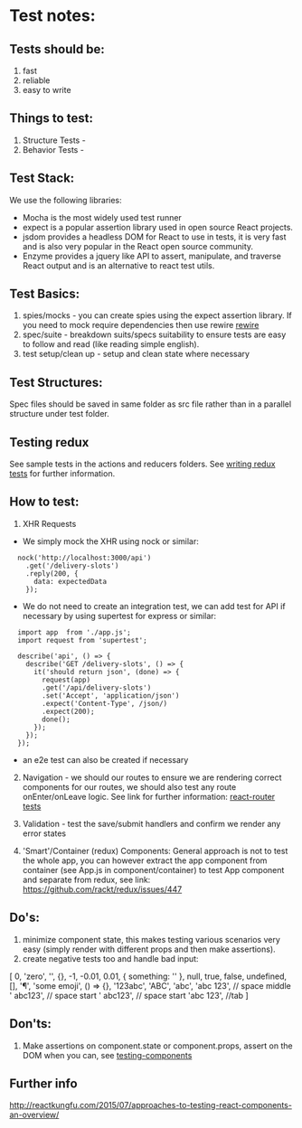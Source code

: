 # Test notes:

## Tests should be:
1. fast
2. reliable
3. easy to write

## Things to test:
1. Structure Tests -
2. Behavior Tests -

## Test Stack:
We use the following libraries:

* Mocha is the most widely used test runner
* expect is a popular assertion library used in open source React projects.
* jsdom provides a headless DOM for React to use in tests, it is very fast and is also very popular in the React open source community.
* Enzyme provides a jquery like API to assert, manipulate, and traverse React output and is an alternative to react test utils.

## Test Basics:
1. spies/mocks - you can create spies using the expect assertion library. If you need to mock require dependencies then use rewire [rewire](https://github.com/jhnns/rewire)
2. spec/suite - breakdown suits/specs suitability to ensure tests are easy to follow and read (like reading simple english).
3. test setup/clean up - setup and clean state where necessary

## Test Structures:
Spec files should be saved in same folder as src file rather than in a parallel structure under test folder.

## Testing redux
See sample tests in the actions and reducers folders. See [writing redux tests](http://rackt.org/redux/docs/recipes/WritingTests.html) for further information.

## How to test:
1. XHR Requests
  * We simply mock the XHR using nock or similar:

```
  nock('http://localhost:3000/api')
    .get('/delivery-slots')
    .reply(200, {
      data: expectedData
    });
```

  * We do not need to create an integration test, we can add test for API if necessary by using supertest for express or similar:
```
  import app  from './app.js';
  import request from 'supertest';

  describe('api', () => {
    describe('GET /delivery-slots', () => {
      it('should return json', (done) => {
        request(app)
        .get('/api/delivery-slots')
        .set('Accept', 'application/json')
        .expect('Content-Type', /json/)
        .expect(200);
        done();
      });
    });
  });
```
  * an e2e test can also be created if necessary

2. Navigation  - we should our routes to ensure we are rendering correct components for our routes, we should also test any route onEnter/onLeave logic. See link for further information:
[react-router tests](https://github.com/rackt/react-router/tree/master/modules/__tests__)

3. Validation - test the save/submit handlers and confirm we render any error states

4. 'Smart'/Container (redux) Components:
General approach is not to test the whole app, you can however extract the app component from container (see App.js in component/container) to test App component and separate from redux, see link: https://github.com/rackt/redux/issues/447

## Do's:
1. minimize component state, this makes testing various scenarios very easy (simply render with different props and then make assertions).
2. create negative tests too and handle bad input:

[
  0,
  'zero',
  '',
  {},
  -1,
  -0.01,
  0.01,
  { something: '' },
  null,
  true,
  false,
  undefined,
  [],
  '¶',
  'some emoji',
  () => {},
  '123abc',
  'ABC',
  'abc',
  'abc 123', // space middle
  ' abc123', // space start
  ' abc123', // space start
  'abc  123', //tab
]

## Don'ts:
1. Make assertions on component.state or component.props, assert on the DOM when you can, see [testing-components](
https://github.com/ryanflorence/react-training/blob/gh-pages/lessons/02-testing-components.md)

## Further info
http://reactkungfu.com/2015/07/approaches-to-testing-react-components-an-overview/
